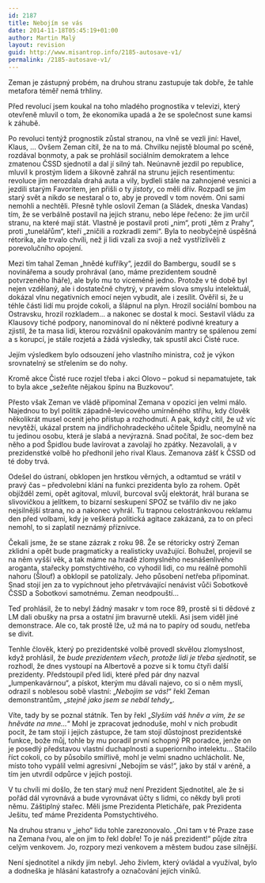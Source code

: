 ```yaml
---
id: 2187
title: Nebojím se vás
date: 2014-11-18T05:45:19+01:00
author: Martin Malý
layout: revision
guid: http://www.misantrop.info/2185-autosave-v1/
permalink: /2185-autosave-v1/
---
```

Zeman je zástupný probém, na druhou stranu zastupuje tak dobře, že tahle metafora téměř nemá trhliny.

<!--more-->

Před revolucí jsem koukal na toho mladého prognostika v televizi, který otevřeně mluvil o tom, že ekonomika upadá a že se společnost sune kamsi k záhubě.

Po revoluci tentýž prognostik zůstal stranou, na vlně se vezli jiní: Havel, Klaus, &#8230; Ovšem Zeman cítil, že na to má. Chvilku nejistě bloumal po scéně, rozdával bonmoty, a pak se prohlásil sociálním demokratem a lehce zmatenou ČSSD sjednotil a dal jí silný tah. Neúnavně jezdil po republice, mluvil k prostým lidem a šikovně zahrál na strunu jejich resentimentu: revoluce jim nerozdala drahá auta a vily, bydleli stále na zahnojené vesnici a jezdili starým Favoritem, jen přišli o ty _jistoty_, co měli dřív. Rozpadl se jim starý svět a nikdo se nestaral o to, aby je provedl v tom novém. Oni sami nemohli a nechtěli. Přesně tyhle oslovil Zeman (a Sládek, dneska Vandas) tím, že se verbálně postavil na jejich stranu, nebo lépe řečeno: že jim určil stranu, na které mají stát. Vlastně je postavil proti &#8222;nim&#8220;, proti &#8222;těm z Prahy&#8220;, proti &#8222;tunelářům&#8220;, kteří &#8222;zničili a rozkradli zemi&#8220;. Byla to neobyčejně úspěšná rétorika, ale trvalo chvíli, než ji lidi vzali za svoji a než vystřízlivěli z porevolučního opojení.

Mezi tím tahal Zeman &#8222;hnědé kufříky&#8220;, jezdil do Bambergu, soudil se s novinářema a soudy prohrával (ano, máme prezidentem soudně potvrzeného lháře), ale bylo mu to víceméně jedno. Protože v té době byl nejen vzdělaný, ale i dostatečně chytrý, v pravém slova smyslu intelektuál, dokázal vlnu negativních emocí nejen vybudit, ale i zesílit. Ověřil si, že u téhle části lidí mu projde cokoli, a šlápnul na plyn. Hrozil sociální bombou na Ostravsku, hrozil rozkladem&#8230; a nakonec se dostal k moci. Sestavil vládu za Klausovy tiché podpory, nanominoval do ní některé podivné kreatury a zjistil, že ta masa lidí, kterou rozvášnil opakováním mantry se spálenou zemí a s korupcí, je stále rozjetá a žádá výsledky, tak spustil akci Čisté ruce.

Jejím výsledkem bylo odsouzení jeho vlastního ministra, což je výkon srovnatelný se střelením se do nohy.

Kromě akce Čisté ruce rozjel třeba i akci Olovo &#8211; pokud si nepamatujete, tak to byla akce &#8222;sežeňte nějakou špínu na Buzkovou&#8220;.

Přesto však Zeman ve vládě připomínal Zemana v opozici jen velmi málo. Najednou to byl politik západně-levicového umírněného střihu, kdy člověk několikrát musel ocenit jeho přístup a rozhodnutí. A pak, když cítil, že už víc nevytěží, ukázal prstem na jindřichohradeckého učitele Špidlu, neomylně na tu jedinou osobu, která je slabá a nevýrazná. Snad počítal, že soc-dem bez něho a pod Špidlou bude lavírovat a zavolají ho zpátky. Nezavolali, a v prezidenstké volbě ho předhonil jeho rival Klaus. Zemanova zášť k ČSSD od té doby trvá.

Odešel do ústraní, obklopen jen hrstkou věrných, a odtamtud se vrátil v pravý čas &#8211; předvolební klání na funkci prezidenta bylo za rohem. Opět objížděl zemi, opět agitoval, mluvil, burcoval svůj elektorát, hrál burana se slivovičkou a jelítkem, to bizarní seskupení SPOZ se tvářilo div ne jako nejsilnější strana, no a nakonec vyhrál. Tu trapnou celostránkovou reklamu den před volbami, kdy je veškerá politická agitace zakázaná, za to on přeci nemohl, to si zaplatil neznámý příznivce.

Čekali jsme, že se stane zázrak z roku 98. Že se rétoricky ostrý Zeman zklidní a opět bude pragmaticky a realisticky uvažující. Bohužel, projevil se na něm vyšší věk, a tak máme na hradě zlomyslného nesnášenlivého aroganta, stařecky pomstychtivého, co vyhodil lidi, co mu reálně pomohli nahoru (Šlouf) a obklopil se patolízaly. Jeho působení netřeba připomínat. Snad stojí jen za to vypíchnout jeho přetrvávající nenávist vůči Sobotkově ČSSD a Sobotkovi samotnému. Zeman neodpouští&#8230;

Teď prohlásil, že to nebyl žádný masakr v tom roce 89, prostě si ti dědové z LM dali obušky na prsa a ostatní jim bravurně utekli. Asi jsem viděl jiné demonstrace. Ale co, tak prostě lže, už má na to papíry od soudu, netřeba se divit.

Tenhle člověk, který po prezidentské volbě provedl skvělou zlomyslnost, když prohlásil, že _bude prezidentem všech, protože lidi je třeba sjednotit_, se rozhodl, že dnes vystoupí na Albertově a pozve si k tomu čtyři další prezidenty. Předstoupil před lidi, které před pár dny nazval &#8222;lumpenkavárnou&#8220;, a pískot, kterým mu dávali najevo, co si o něm myslí, odrazil s noblesou sobě vlastní: &#8222;_Nebojím se vás!_&#8220; řekl Zeman demonstrantům, &#8222;_stejně jako jsem se nebál tehdy_&#8222;.

Víte, tady by se poznal státník. Ten by řekl &#8222;_Slyším váš hněv a vím, že se hněváte na mne&#8230;_&#8220; Mohl je zpracovat jednoduše, mohl v nich probudit pocit, že tam stojí i jejich zástupce, že tam stojí důstojnost prezidentské funkce, bože můj, tohle by mu poradil první schopný PR poradce, jenže on je posedlý představou vlastní duchaplnosti a superiorního intelektu&#8230; Stačilo říct cokoli, co by působilo smířlivě, mohl je velmi snadno uchlácholit. Ne, místo toho vypálil velmi agresivní &#8222;Nebojím se vás!&#8220;, jako by stál v aréně, a tím jen utvrdil odpůrce v jejich postoji.

V tu chvíli mi došlo, že ten starý muž není Prezident Sjednotitel, ale že si pořád dál vyrovnává a bude vyrovnávat účty s lidmi, co někdy byli proti němu. Záštiplný stařec. Měli jsme Prezidenta Pleticháře, pak Prezidenta Ješitu, teď máme Prezidenta Pomstychtivého.

Na druhou stranu v &#8222;jeho&#8220; lidu tohle zarezonovalo. &#8222;Oni tam v té Praze zase na Zemana řvou, ale on jim to řekl dobře! To je náš prezident!&#8220; půjde zítra celým venkovem. Jo, rozpory mezi venkovem a městem budou zase silnější.

Není sjednotitel a nikdy jím nebyl. Jeho živlem, který ovládal a využíval, bylo a dodneška je hlásání katastrofy a označování jejích viníků.